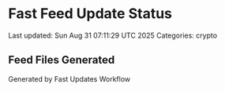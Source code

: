 # Fast Feed Update Status
Last updated: Sun Aug 31 07:11:29 UTC 2025
Categories: crypto

## Feed Files Generated

Generated by Fast Updates Workflow
